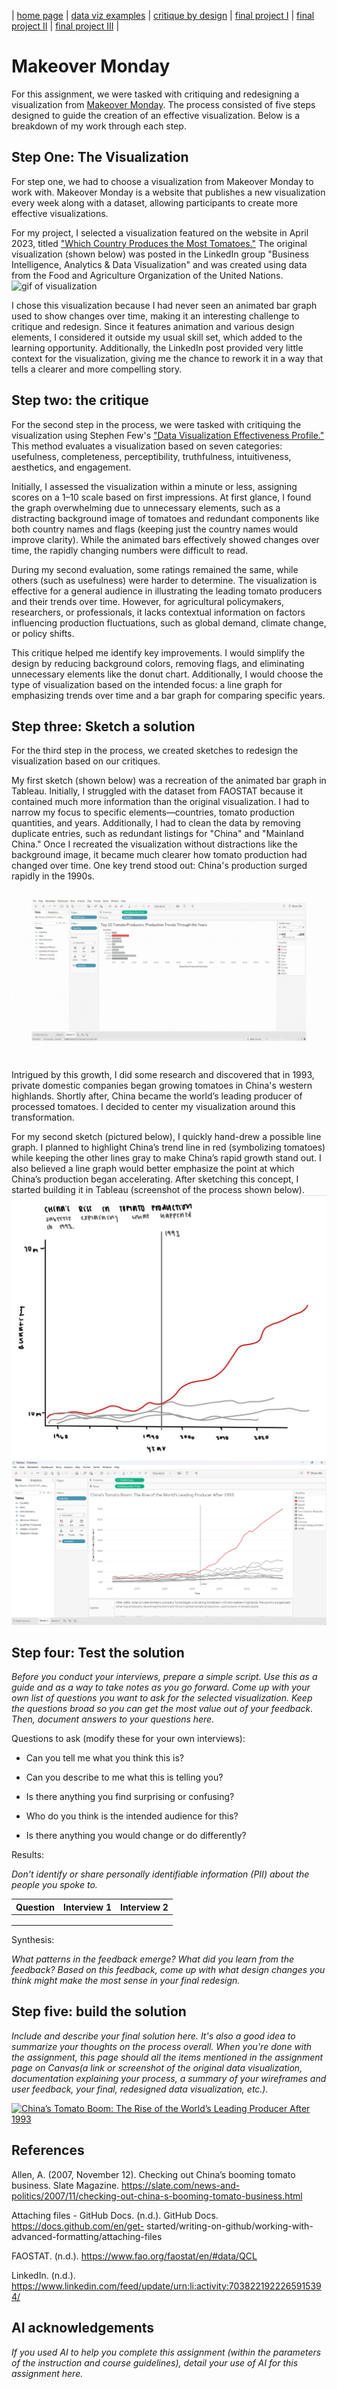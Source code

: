  | [home page](https://belen-tc.github.io/BelenT-dataviz-portfolio/) | [data viz examples](dataviz-examples) | [critique by design](critique-by-design) | [final project I](final-project-part-one) | [final project II](final-project-part-two) | [final project III](final-project-part-three) |

# Makeover Monday 
For this assignment, we were tasked with critiquing and redesigning a visualization from [Makeover Monday](https://makeovermonday.co.uk/). The process consisted of five steps designed to guide the creation of an effective visualization. Below is a breakdown of my work through each step.

## Step One: The Visualization
For step one, we had to choose a visualization from Makeover Monday to work with. Makeover Monday is a website that publishes a new visualization every week along with a dataset, allowing participants to create more effective visualizations.

For my project, I selected a visualization featured on the website in April 2023, titled ["Which Country Produces the Most Tomatoes."](https://www.linkedin.com/feed/update/urn:li:activity:7038221922265915394) The original visualization (shown below) was posted in the LinkedIn group "Business Intelligence, Analytics & Data Visualization" and was created using data from the Food and Agriculture Organization of the United Nations.
![gif of visualization](./GIF%20of%20Visualization.gif) 

I chose this visualization because I had never seen an animated bar graph used to show changes over time, making it an interesting challenge to critique and redesign. Since it features animation and various design elements, I considered it outside my usual skill set, which added to the learning opportunity. Additionally, the LinkedIn post provided very little context for the visualization, giving me the chance to rework it in a way that tells a clearer and more compelling story.

## Step two: the critique
For the second step in the process, we were tasked with critiquing the visualization using Stephen Few's ["Data Visualization Effectiveness Profile."](http://www.perceptualedge.com/articles/visual_business_intelligence/data_visualization_effectiveness_profile.pdf) This method evaluates a visualization based on seven categories: usefulness, completeness, perceptibility, truthfulness, intuitiveness, aesthetics, and engagement.

Initially, I assessed the visualization within a minute or less, assigning scores on a 1–10 scale based on first impressions. At first glance, I found the graph overwhelming due to unnecessary elements, such as a distracting background image of tomatoes and redundant components like both country names and flags (keeping just the country names would improve clarity). While the animated bars effectively showed changes over time, the rapidly changing numbers were difficult to read.

During my second evaluation, some ratings remained the same, while others (such as usefulness) were harder to determine. The visualization is effective for a general audience in illustrating the leading tomato producers and their trends over time. However, for agricultural policymakers, researchers, or professionals, it lacks contextual information on factors influencing production fluctuations, such as global demand, climate change, or policy shifts.

This critique helped me identify key improvements. I would simplify the design by reducing background colors, removing flags, and eliminating unnecessary elements like the donut chart. Additionally, I would choose the type of visualization based on the intended focus: a line graph for emphasizing trends over time and a bar graph for comparing specific years.

## Step three: Sketch a solution
For the third step in the process, we created sketches to redesign the visualization based on our critiques.

My first sketch (shown below) was a recreation of the animated bar graph in Tableau. Initially, I struggled with the dataset from FAOSTAT because it contained much more information than the original visualization. I had to narrow my focus to specific elements—countries, tomato production quantities, and years. Additionally, I had to clean the data by removing duplicate entries, such as redundant listings for "China" and "Mainland China." Once I recreated the visualization without distractions like the background image, it became much clearer how tomato production had changed over time. One key trend stood out: China's production surged rapidly in the 1990s.
![Tableau Gif](./Tableau%20Gif.gif)

Intrigued by this growth, I did some research and discovered that in 1993, private domestic companies began growing tomatoes in China's western highlands. Shortly after, China became the world’s leading producer of processed tomatoes. I decided to center my visualization around this transformation.

For my second sketch (pictured below), I quickly hand-drew a possible line graph. I planned to highlight China’s trend line in red (symbolizing tomatoes) while keeping the other lines gray to make China’s rapid growth stand out. I also believed a line graph would better emphasize the point at which China’s production began accelerating. After sketching this concept, I started building it in Tableau (screenshot of the process shown below).
![Line Graph Sketch](./Line%20Graph%20Sketch.jpg)
![Tableau Line Graph Draft](./Tableau%20Line%20Graph%20Draft.png)

## Step four: Test the solution

_Before you conduct your interviews, prepare a simple script.  Use this as a guide and as a way to take notes as you go forward. Come up with your own list of questions you want to ask for the selected visualization. Keep the questions broad so you can get the most value out of your feedback. Then, document answers to your questions here._

Questions to ask (modify these for your own interviews): 

- Can you tell me what you think this is?

- Can you describe to me what this is telling you?

- Is there anything you find surprising or confusing?

- Who do you think is the intended audience for this?

- Is there anything you would change or do differently?

Results: 

_Don't identify or share personally identifiable information (PII) about the people you spoke to._


| Question | Interview 1 | Interview 2 |
|----------|-------------|-------------|
|          |             |             |
|          |             |             |
|          |             |             |

Synthesis: 

_What patterns in the feedback emerge?  What did you learn from the feedback?  Based on this feedback, come up with what design changes you think might make the most sense in your final redesign._

## Step five: build the solution

_Include and describe your final solution here. It's also a good idea to summarize your thoughts on the process overall. When you're done with the assignment, this page should all the items mentioned in the assignment page on Canvas(a link or screenshot of the original data visualization, documentation explaining your process, a summary of your wireframes and user feedback, your final, redesigned data visualization, etc.)._

<div class='tableauPlaceholder' id='viz1739334211246' style='position: relative'><noscript><a href='#'><img alt='China’s Tomato Boom: The Rise of the World’s Leading Producer After 1993 ' src='https:&#47;&#47;public.tableau.com&#47;static&#47;images&#47;To&#47;TopTomatoProducers&#47;Sheet1&#47;1_rss.png' style='border: none' /></a></noscript><object class='tableauViz'  style='display:none;'><param name='host_url' value='https%3A%2F%2Fpublic.tableau.com%2F' /> <param name='embed_code_version' value='3' /> <param name='site_root' value='' /><param name='name' value='TopTomatoProducers&#47;Sheet1' /><param name='tabs' value='no' /><param name='toolbar' value='yes' /><param name='static_image' value='https:&#47;&#47;public.tableau.com&#47;static&#47;images&#47;To&#47;TopTomatoProducers&#47;Sheet1&#47;1.png' /> <param name='animate_transition' value='yes' /><param name='display_static_image' value='yes' /><param name='display_spinner' value='yes' /><param name='display_overlay' value='yes' /><param name='display_count' value='yes' /><param name='language' value='en-US' /><param name='filter' value='publish=yes' /></object></div>                
<script type='text/javascript'>                    
 var divElement = document.getElementById('viz1739334211246');                    
 var vizElement = divElement.getElementsByTagName('object')[0];                    
 vizElement.style.width='100%';vizElement.style.height=(divElement.offsetWidth*0.75)+'px';                    
 var scriptElement = document.createElement('script');                    
 scriptElement.src = 'https://public.tableau.com/javascripts/api/viz_v1.js';                    
 vizElement.parentNode.insertBefore(scriptElement, vizElement);                
</script>

## References
Allen, A. (2007, November 12). Checking out China’s booming tomato business. Slate Magazine. https://slate.com/news-and-politics/2007/11/checking-out-china-s-booming-tomato-business.html

Attaching files - GitHub Docs. (n.d.). GitHub Docs. https://docs.github.com/en/get- started/writing-on-github/working-with-advanced-formatting/attaching-files

FAOSTAT. (n.d.). https://www.fao.org/faostat/en/#data/QCL

LinkedIn. (n.d.). https://www.linkedin.com/feed/update/urn:li:activity:7038221922265915394/

## AI acknowledgements
_If you used AI to help you complete this assignment (within the parameters of the instruction and course guidelines), detail your use of AI for this assignment here._

